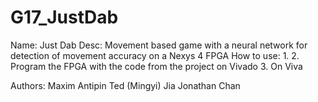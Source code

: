 # G17_JustDab
Name: Just Dab
Desc: Movement based game with a neural network for detection of movement accuracy on a Nexys 4 FPGA
How to use:
1. 
2. Program the FPGA with the code from the project on Vivado
3. On Viva

Authors:
Maxim Antipin
Ted (Mingyi) Jia
Jonathan Chan
